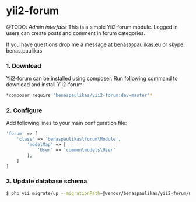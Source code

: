 # yii2-forum
@TODO:
*Admin interface*
This is a simple Yii2 forum module. Logged in users can create posts and comment in forum categories.

If you have questions drop me a message at benas@paulikas.eu or skype: benas.paulikas

### 1. Download

Yii2-forum can be installed using composer. Run following command to download and install Yii2-forum:

```bash
*composer require "benaspaulikas/yii2-forum:dev-master"*
```

### 2. Configure

Add following lines to your main configuration file:

```php
'forum' => [
    'class' => 'benaspaulikas\forum\Module',
        'modelMap' => [
            'User' => 'common\models\User'
        ],
    ]
]
```

### 3. Update database schema

```bash
$ php yii migrate/up --migrationPath=@vendor/benaspaulikas/yii2-forum/migrations
```
